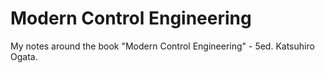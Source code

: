 # Modern Control Engineering
My notes around the book "Modern Control Engineering" - 5ed. Katsuhiro Ogata. 
